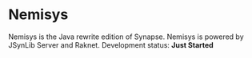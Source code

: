 # Nemisys
Nemisys is the Java rewrite edition of Synapse.
Nemisys is powered by JSynLib Server and Raknet.
Development status: **Just Started**